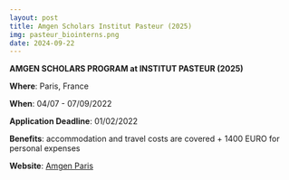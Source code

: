 ```yaml
---
layout: post
title: Amgen Scholars Institut Pasteur (2025)
img: pasteur_biointerns.png
date: 2024-09-22
---
```


**AMGEN SCHOLARS PROGRAM at INSTITUT PASTEUR (2025)**

**Where**: Paris, France

**When**: 04/07 - 07/09/2022

**Application Deadline**: 01/02/2022

**Benefits**: accommodation and travel costs are covered + 1400 EURO for personal expenses

**Website**: [Amgen Paris](https://www.pasteur.fr/en/education/programs-and-courses/internships-and-pre-doctoral-programs/amgen-scholars-program)
